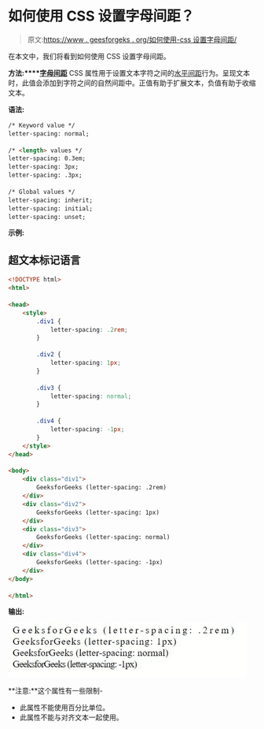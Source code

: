 # 如何使用 CSS 设置字母间距？

> 原文:[https://www . geesforgeks . org/如何使用-css 设置字母间距/](https://www.geeksforgeeks.org/how-to-set-letter-spacing-using-css/)

在本文中，我们将看到如何使用 CSS 设置字母间距。

**方法:****[字母间距](https://www.geeksforgeeks.org/css-letter-spacing-property/)** CSS 属性用于设置文本字符之间的<u>水平间距</u>行为。呈现文本时，此值会添加到字符之间的自然间距中。正值有助于扩展文本，负值有助于收缩文本。

**语法:**

```html
/* Keyword value */
letter-spacing: normal;

/* <length> values */
letter-spacing: 0.3em;
letter-spacing: 3px;
letter-spacing: .3px;

/* Global values */
letter-spacing: inherit;
letter-spacing: initial;
letter-spacing: unset;
```

**示例:**

## 超文本标记语言

```html
<!DOCTYPE html>
<html>

<head>
    <style>
        .div1 {
            letter-spacing: .2rem;
        }

        .div2 {
            letter-spacing: 1px;
        }

        .div3 {
            letter-spacing: normal;
        }

        .div4 {
            letter-spacing: -1px;
        }
    </style>
</head>

<body>
    <div class="div1">
        GeeksforGeeks (letter-spacing: .2rem)
    </div>
    <div class="div2">
        GeeksforGeeks (letter-spacing: 1px)
    </div>
    <div class="div3">
        GeeksforGeeks (letter-spacing: normal)
    </div>
    <div class="div4">
        GeeksforGeeks (letter-spacing: -1px)
    </div>
</body>

</html>
```

**输出:**

![](img/43ec4efa3249b244cfe25125d8408145.png)

**注意:**这个属性有一些限制-

*   此属性不能使用百分比单位。
*   此属性不能与对齐文本一起使用。